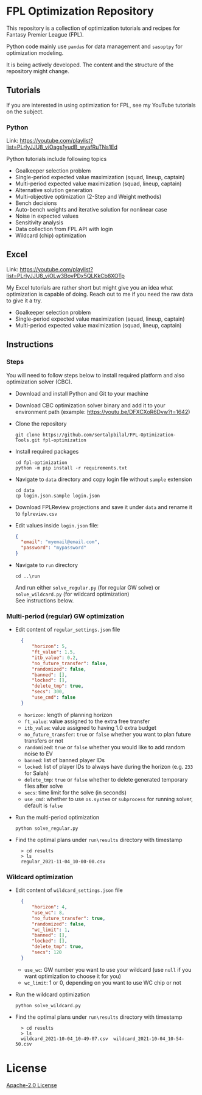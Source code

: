 # FPL Optimization Repository

This repository is a collection of optimization tutorials and recipes for Fantasy Premier League (FPL).

Python code mainly use `pandas` for data management and `sasoptpy` for optimization modeling.

It is being actively developed. The content and the structure of the repository might change.

## Tutorials

If you are interested in using optimization for FPL, see my YouTube tutorials on the subject.

### Python

Link: https://youtube.com/playlist?list=PLrIyJJU8_viOags1yudB_wyafRuTNs1Ed

Python tutorials include following topics

- Goalkeeper selection problem
- Single-period expected value maximization (squad, lineup, captain)
- Multi-period expected value maximization (squad, lineup, captain)
- Alternative solution generation
- Multi-objective optimization (2-Step and Weight methods)
- Bench decisions
- Auto-bench weights and iterative solution for nonlinear case
- Noise in expected values
- Sensitivity analysis
- Data collection from FPL API with login
- Wildcard (chip) optimization

## Excel

Link: https://youtube.com/playlist?list=PLrIyJJU8_viOLw3BovPDx5QLKkCb8XOTp

My Excel tutorials are rather short but might give you an idea what optimization is capable of doing.
Reach out to me if you need the raw data to give it a try.

- Goalkeeper selection problem
- Single-period expected value maximization (squad, lineup, captain)
- Multi-period expected value maximization (squad, lineup, captain)

## Instructions

### Steps

You will need to follow steps below to install required platform and also optimization solver (CBC).


- Download and install Python and Git to your machine
- Download CBC optimization solver binary and add it to your environment path (example: https://youtu.be/DFXCXoR6Dvw?t=1642)
- Clone the repository
  
  `git clone https://github.com/sertalpbilal/FPL-Optimization-Tools.git fpl-optimization`

- Install required packages
  
  ``` shell
  cd fpl-optimization
  python -m pip install -r requirements.txt
  ```

- Navigate to `data` directory and copy login file without `sample` extension
  
  ``` shell
  cd data
  cp login.json.sample login.json
  ```

- Download FPLReview projections and save it under `data` and rename it to `fplreview.csv`

- Edit values inside `login.json` file:
  
  ``` json
  {
    "email": "myemail@email.com",
    "password": "mypassword"
  }
  ```

- Navigate to `run` directory
  
  `cd ..\run`

  And run either `solve_regular.py` (for regular GW solve) or `solve_wildcard.py` (for wildcard optimization)  
  See instructions below.

### Multi-period (regular) GW optimization


- Edit content of `regular_settings.json` file
  
  ``` json
    {
        "horizon": 5,
        "ft_value": 1.5,
        "itb_value": 0.2,
        "no_future_transfer": false,
        "randomized": false,
        "banned": [],
        "locked": [],
        "delete_tmp": true,
        "secs": 300,
        "use_cmd": false
    }
  ```

  - `horizon`: length of planning horizon
  - `ft_value`: value assigned to the extra free transfer
  - `itb_value`: value assigned to having 1.0 extra budget
  - `no_future_transfer`: `true` or `false` whether you want to plan future transfers or not
  - `randomized`: `true` or `false` whether you would like to add random noise to EV
  - `banned`: list of banned player IDs
  - `locked`: list of player IDs to always have during the horizon (e.g. `233` for Salah)
  - `delete_tmp`: `true` or `false` whether to delete generated temporary files after solve
  - `secs`: time limit for the solve (in seconds)
  - `use_cmd`: whether to use `os.system` or `subprocess` for running solver, default is `false`

- Run the multi-period optimization
  
  ``` shell
  python solve_regular.py
  ```

- Find the optimal plans under `run\results` directory with timestamp
  
  ```
    > cd results
    > ls
    regular_2021-11-04_10-00-00.csv
  ```



### Wildcard optimization


- Edit content of `wildcard_settings.json` file
  
  ``` json
    { 
        "horizon": 4,
        "use_wc": 8,
        "no_future_transfer": true,
        "randomized": false,
        "wc_limit": 1,
        "banned": [],
        "locked": [],
        "delete_tmp": true,
        "secs": 120
    }
  ```

  - `use_wc`: GW number you want to use your wildcard (use `null` if you want optimization to choose it for you)
  - `wc_limit`: 1 or 0, depending on you want to use WC chip or not

- Run the wildcard optimization
  
  ``` shell
  python solve_wildcard.py
  ```

- Find the optimal plans under `run\results` directory with timestamp
  
  ```
    > cd results
    > ls
    wildcard_2021-10-04_10-49-07.csv  wildcard_2021-10-04_10-54-50.csv
  ```

# License

[Apache-2.0 License](LICENSE)

